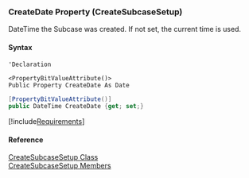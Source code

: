 ﻿### CreateDate Property (CreateSubcaseSetup)

DateTime the Subcase was created. If not set, the current time is used.

#### Syntax

```vbnet
'Declaration

<PropertyBitValueAttribute()>
Public Property CreateDate As Date
```

```csharp
[PropertyBitValueAttribute()]
public DateTime CreateDate {get; set;}
```

[!include[Requirements](../partials/requirements.md)]

#### Reference

[CreateSubcaseSetup Class](FChoice.Toolkits.Clarify~FChoice.Toolkits.Clarify.Support.CreateSubcaseSetup.md)  
[CreateSubcaseSetup Members](FChoice.Toolkits.Clarify~FChoice.Toolkits.Clarify.Support.CreateSubcaseSetup_members.md)
